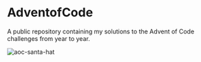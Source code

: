 # AdventofCode
A public repository containing my solutions to the Advent of Code challenges from year to year. 

![aoc-santa-hat](https://github.com/bradyelster/AdventofCode/assets/66636824/9567344e-0d28-40c2-b2c2-ba9b7261b82e)
